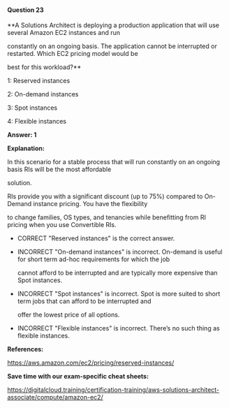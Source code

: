 #### Question  23


**A Solutions Architect is deploying a production application that will use several Amazon EC2 instances and run

constantly on an ongoing basis. The application cannot be interrupted or restarted. Which EC2 pricing model would be

best for this workload?**


1: Reserved instances


2: On-demand instances


3: Spot instances


4: Flexible instances


**Answer: 1**


**Explanation:**


In this scenario for a stable process that will run constantly on an ongoing basis RIs will be the most affordable

solution.


RIs provide you with a significant discount (up to 75%) compared to On-Demand instance pricing. You have the flexibility

to change families, OS types, and tenancies while benefitting from RI pricing when you use Convertible RIs.


- CORRECT "Reserved instances" is the correct answer.


- INCORRECT "On-demand instances" is incorrect. On-demand is useful for short term ad-hoc requirements for which the job

  cannot afford to be interrupted and are typically more expensive than Spot instances.


- INCORRECT "Spot instances" is incorrect. Spot is more suited to short term jobs that can afford to be interrupted and

  offer the lowest price of all options.


- INCORRECT "Flexible instances" is incorrect. There’s no such thing as flexible instances.


**References:**


https://aws.amazon.com/ec2/pricing/reserved-instances/


**Save time with our exam-specific cheat sheets:**


https://digitalcloud.training/certification-training/aws-solutions-architect-associate/compute/amazon-ec2/

